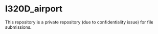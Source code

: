 # I320D_airport
This repository is a private repository (due to confidentiality issue) for file submissions.
